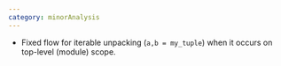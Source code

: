 ```yaml
---
category: minorAnalysis
---
```

* Fixed flow for iterable unpacking (`a,b = my_tuple`) when it occurs on top-level (module) scope.
